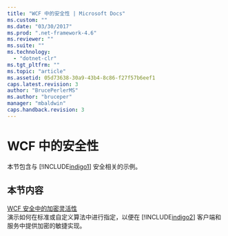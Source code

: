 ```yaml
---
title: "WCF 中的安全性 | Microsoft Docs"
ms.custom: ""
ms.date: "03/30/2017"
ms.prod: ".net-framework-4.6"
ms.reviewer: ""
ms.suite: ""
ms.technology: 
  - "dotnet-clr"
ms.tgt_pltfrm: ""
ms.topic: "article"
ms.assetid: 05d73638-30a9-43b4-8c86-f27f57b6eef1
caps.latest.revision: 3
author: "BrucePerlerMS"
ms.author: "bruceper"
manager: "mbaldwin"
caps.handback.revision: 3
---
```

# WCF 中的安全性
本节包含与 [!INCLUDE[indigo1](../../../../includes/indigo1-md.md)] 安全相关的示例。  
  
## 本节内容  
 [WCF 安全中的加密灵活性](../../../../docs/framework/wcf/samples/cryptographic-agility-in-wcf-security.md)  
 演示如何在标准或自定义算法中进行指定，以便在 [!INCLUDE[indigo2](../../../../includes/indigo2-md.md)] 客户端和服务中提供加密的敏捷实现。